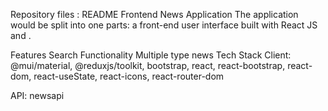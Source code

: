
Repository files :
README
Frontend News Application
The application would be split into one parts: a front-end user interface built with React JS and . 

Features
Search Functionality
Multiple type news
Tech Stack
Client:  @mui/material, @reduxjs/toolkit, bootstrap,  react, react-bootstrap, react-dom, react-useState, react-icons, react-router-dom 

 API: newsapi
